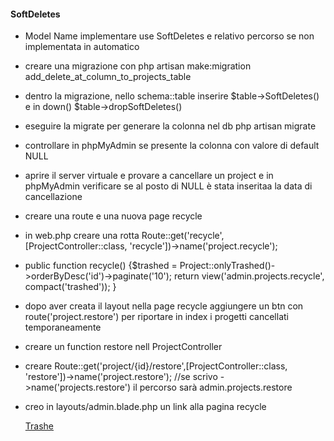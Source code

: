 #### SoftDeletes

- Model Name implementare use SoftDeletes e relativo percorso se non implementata in automatico

- creare una migrazione con php artisan make:migration add_delete_at_column_to_projects_table

- dentro la migrazione, nello schema::table inserire $table->SoftDeletes() e in down() $table->dropSoftDeletes()

- eseguire la migrate per generare la colonna nel db php artisan migrate

- controllare in phpMyAdmin se presente la colonna con valore di default NULL

- aprire il server virtuale e provare a cancellare un project e in phpMyAdmin verificare se al posto di NULL è stata inseritaa la data di cancellazione

- creare una route e una nuova page recycle

- in web.php creare una rotta Route::get('recycle', [ProjectController::class, 'recycle'])->name('project.recycle');

- public function recycle() {$trashed = Project::onlyTrashed()->orderByDesc('id')->paginate('10');
      return view('admin.projects.recycle', compact('trashed'));
  }

- dopo aver creata il layout nella page recycle aggiungere un btn con route('project.restore') per riportare in index i progetti cancellati temporaneamente

- creare un function restore nell ProjectController

- creare Route::get('project/{id}/restore',[ProjectController::class, 'restore'])->name('project.restore'); //se scrivo ->name('projects.restore') il percorso sarà admin.projects.restore

- creo in layouts/admin.blade.php un link alla pagina recycle

    <a class="nav-link text-white {{ Route::currentRouteName() == 'project.recycle'}}" href="{{route('project.recycle')}}">
        <i class="fa-solid fa-dumpster fa-lg fa-fw"></i> Trashe
    </a>